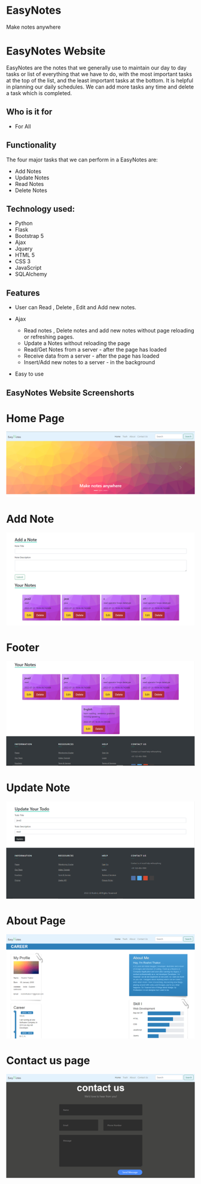 # EasyNotes
Make notes anywhere

# EasyNotes Website
 EasyNotes are the notes that we generally use to maintain our day to day tasks or list of everything that we have to do, with the most important tasks at the top of the list, and the least important tasks at the bottom. It is helpful in planning our daily schedules. We can add more tasks any time and delete a task which is completed.

## Who is it for
- For All

## Functionality
The four major tasks that we can perform in a EasyNotes are:
- Add Notes
- Update Notes
- Read Notes
- Delete Notes

## Technology used:
- Python
- Flask
- Bootstrap 5
- Ajax
- Jquery
- HTML 5
- CSS 3
- JavaScript
- SQLAlchemy

## Features
- User can Read , Delete , Edit and Add new notes.
- Ajax 
  - Read notes , Delete notes and add new notes without page reloading or refreshing pages.
  - Update a Notes without reloading the page
  - Read/Get Notes from a server - after the page has loaded
  - Receive data from a server - after the page has loaded
  - Insert/Add new notes to a server - in the background
  
- Easy to use

## EasyNotes Website Screenshorts

# Home Page
![home page](/static/website-images/home.png)

# Add Note
![home page](/static/website-images/addnote.png)

# Footer 
![home page](/static/website-images/footer.png)

# Update Note 
![home page](/static/website-images/update.png)

# About Page
![home page](/static/website-images/about.png)

# Contact us page
![home page](/static/website-images/contact.png)

